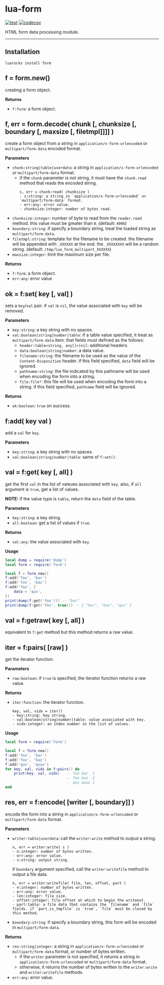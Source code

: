 # lua-form

[![test](https://github.com/mah0x211/lua-form/actions/workflows/test.yml/badge.svg)](https://github.com/mah0x211/lua-form/actions/workflows/test.yml)
[![codecov](https://codecov.io/gh/mah0x211/lua-form/branch/master/graph/badge.svg)](https://codecov.io/gh/mah0x211/lua-form)

HTML form data processing module.

***

## Installation

```
luarocks install form
```

## f = form.new()

creating a form object.

**Returns**

- `f:form`: a form object.


## f, err = form.decode( chunk [, chunksize [, boundary [, maxsize [, filetmpl]]]] )

create a form object from a string in `application/x-form-urlencoded` or `multipart/form-data` encoded format.

**Parameters**

- `chunk:string|table|userdata`: a string in `application/x-form-urlencoded` or `multipart/form-data` format.
    -  if the `chunk` parameter is not string, it must have the `chunk.read` method that reads the encoded string.
        ```
        s, err = chunk:read( chunksize )
        - s:string: a string in `application/x-form-urlencoded` or `multipart/form-data` format.
        - err:any: error value.
        - chunksize:integer: number of bytes read.
        ```
- `chunksize:integer`: number of byte to read from the `reader.read` method. this value must be greater than `0`. (default: `4096`)
- `boundary:string`: if specify a boundary string, treat the loaded string as `multipart/form-data`.
- `filetmpl:string`: template for the filename to be created. the filename will be appended with `_XXXXXX` at the end. the `_XXXXXXXX` will be a random string. (default: `/tmp/lua_form_multipart_XXXXXX`)
- `maxsize:integer`: limit the maximum size per file.


**Returns**

- `f:form`: a form object.
- `err:any`: error value


## ok = f:set( key [, val] )

sets a `key`/`val` pair. if `val` is `nil`, the value associated with `key` will be removed.

**Parameters**

- `key:string`: a key string with no spaces.
- `val:boolean|string|number|table`: if a table value specified, it treat as `multipart/form-data` item. that fields must defined as the follows:
    - `header:table<string, any[]>|nil`: additional headers.
    - `data:boolean|string|number`: a data value.
    - `filename:string`: the filename to be used as the value of the `Content-Disposition` header. if this field specified, `data` field will be ignored.
    - `pathname:string`: the file indicated by this pathname will be used when encoding the form into a string.
    - `file:file*`: this file will be used when encoding the form into a string. if this field specified, `pathname` field will be ignored.

**Returns**

- `ok:boolean`: `true` on success.


## f:add( key val )

add a `val` for `key`.

**Parameters**

- `key:string`: a key string with no spaces.
- `val:boolean|string|number|table`: same of `f:set()`.


## val = f:get( key [, all] )

get the first `val` in the list of valeues associated with `key`. also, if `all` argument is `true`, get a list of values.

**NOTE:** if the value type is `table`, return the `data` field of the table.

**Parameters**

- `key:string`: a key string.
- `all:boolean`: get a list of values if `true`.

**Returns**

- `val:any`: the value associated with `key`.

**Usage**

```lua
local dump = require('dump')
local form = require('form')

local f = form.new()
f:add('foo', 'bar')
f:add('foo', 'baz')
f:add('foo', {
    data = 'qux',
})
print(dump(f:get('foo'))) -- "bar"
print(dump(f:get('foo', true))) -- { "bar", "baz", "qux" }
```


## val = f:getraw( key [, all] )

equivalent to `f:get` method but this method returns a raw value.


## iter = f:pairs( [raw] )

get the iterator function.

**Parameters**

- `raw:boolean`: if `true` is specified, the iterator function returns a raw value.

**Returns**

- `iter:function`: the iterator function.
    ```
    key, val, vidx = iter()
    - key:string: key string.
    - val:boolean|string|number|table: value associated with key.
    - vidx:integer: an index number in the list of values.
    ```

**Usage**

```lua
local form = require('form')

local f = form.new()
f:add('foo', 'bar')
f:add('foo', 'baz')
f:add('qux', 'quux')
for key, val, vidx in f:pairs() do
    print(key, val, vidx)   -- foo bar  1
                            -- foo baz  2
                            -- qux quux 1
end
```


## res, err = f:encode( [writer [, boundary]] )

encode the form into a string in `application/x-form-urlencoded` or `multipart/form-data` format.

**Parameters**

- `writer:table|userdata`: call the `writer:write` method to output a string.
    ```
    n, err = writer:write( s )
    - n:integer: number of bytes written.
    - err:any: error value.
    - s:string: output string.
    ```
    if `boundary` argument specified, call the `writer:writefile` method to output a file data.
    ```
    n, err = writer:writefile( file, len, offset, part )
    - n:integer: number of bytes written.
    - err:any: error value.
    - len:integer: file size.
    - offset:integer: file offset at which to begin the writeout.
    - part:table: a file data that contains the `filename` and `file` fields. if `part.is_tmpfile` is `true`, `file` must be closed by this method.
    ```
- `boundary:string`: if specify a boundary string, this form will be encoded in `multipart/form-data`.


**Returns**

- `res:string|integer`: a string in `application/x-form-urlencoded` or `multipart/form-data` format, or number of bytes written.
    - if the `writer` parameter is not specified, it returns a string in `application/x-form-urlencoded` or `multipart/form-data` format.
    - otherwise, it returns the number of bytes written to the `writer:write` and `writer:writefile` methods.
- `err:any`: error value.

